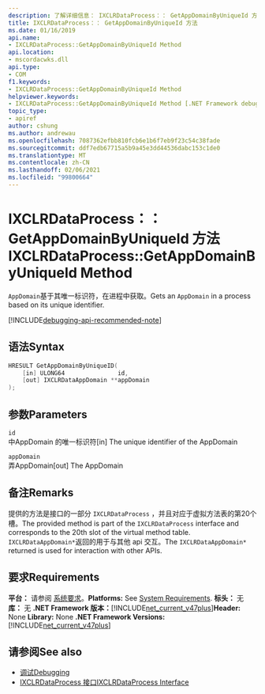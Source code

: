 ```yaml
---
description: 了解详细信息： IXCLRDataProcess：： GetAppDomainByUniqueId 方法
title: IXCLRDataProcess：： GetAppDomainByUniqueId 方法
ms.date: 01/16/2019
api.name:
- IXCLRDataProcess::GetAppDomainByUniqueId Method
api.location:
- mscordacwks.dll
api.type:
- COM
f1.keywords:
- IXCLRDataProcess::GetAppDomainByUniqueId Method
helpviewer.keywords:
- IXCLRDataProcess::GetAppDomainByUniqueId Method [.NET Framework debugging]
topic_type:
- apiref
author: cshung
ms.author: andrewau
ms.openlocfilehash: 7087362efbb810fcb6e1b6f7eb9f23c54c38fade
ms.sourcegitcommit: ddf7edb67715a5b9a45e3dd44536dabc153c1de0
ms.translationtype: MT
ms.contentlocale: zh-CN
ms.lasthandoff: 02/06/2021
ms.locfileid: "99800664"
---
```

# <a name="ixclrdataprocessgetappdomainbyuniqueid-method"></a><span data-ttu-id="8d774-103">IXCLRDataProcess：： GetAppDomainByUniqueId 方法</span><span class="sxs-lookup"><span data-stu-id="8d774-103">IXCLRDataProcess::GetAppDomainByUniqueId Method</span></span>

<span data-ttu-id="8d774-104">`AppDomain`基于其唯一标识符，在进程中获取。</span><span class="sxs-lookup"><span data-stu-id="8d774-104">Gets an `AppDomain` in a process based on its unique identifier.</span></span>

[!INCLUDE[debugging-api-recommended-note](../../../../includes/debugging-api-recommended-note.md)]

## <a name="syntax"></a><span data-ttu-id="8d774-105">语法</span><span class="sxs-lookup"><span data-stu-id="8d774-105">Syntax</span></span>

```cpp
HRESULT GetAppDomainByUniqueID(
    [in] ULONG64               id,
    [out] IXCLRDataAppDomain **appDomain
);
```

## <a name="parameters"></a><span data-ttu-id="8d774-106">参数</span><span class="sxs-lookup"><span data-stu-id="8d774-106">Parameters</span></span>

`id`\
<span data-ttu-id="8d774-107">中AppDomain 的唯一标识符</span><span class="sxs-lookup"><span data-stu-id="8d774-107">[in] The unique identifier of the AppDomain</span></span>

`appDomain`\
<span data-ttu-id="8d774-108">弄AppDomain</span><span class="sxs-lookup"><span data-stu-id="8d774-108">[out] The AppDomain</span></span>

## <a name="remarks"></a><span data-ttu-id="8d774-109">备注</span><span class="sxs-lookup"><span data-stu-id="8d774-109">Remarks</span></span>

<span data-ttu-id="8d774-110">提供的方法是接口的一部分 `IXCLRDataProcess` ，并且对应于虚拟方法表的第20个槽。</span><span class="sxs-lookup"><span data-stu-id="8d774-110">The provided method is part of the `IXCLRDataProcess` interface and corresponds to the 20th slot of the virtual method table.</span></span> <span data-ttu-id="8d774-111">`IXCLRDataAppDomain*`返回的用于与其他 api 交互。</span><span class="sxs-lookup"><span data-stu-id="8d774-111">The `IXCLRDataAppDomain*` returned is used for interaction with other APIs.</span></span>

## <a name="requirements"></a><span data-ttu-id="8d774-112">要求</span><span class="sxs-lookup"><span data-stu-id="8d774-112">Requirements</span></span>

<span data-ttu-id="8d774-113">**平台：** 请参阅 [系统要求](../../get-started/system-requirements.md)。</span><span class="sxs-lookup"><span data-stu-id="8d774-113">**Platforms:** See [System Requirements](../../get-started/system-requirements.md).</span></span>
<span data-ttu-id="8d774-114">**标头：** 无 **库：** 无 **.NET Framework 版本：**[!INCLUDE[net_current_v47plus](../../../../includes/net-current-v47plus.md)]</span><span class="sxs-lookup"><span data-stu-id="8d774-114">**Header:** None **Library:** None **.NET Framework Versions:** [!INCLUDE[net_current_v47plus](../../../../includes/net-current-v47plus.md)]</span></span>

## <a name="see-also"></a><span data-ttu-id="8d774-115">请参阅</span><span class="sxs-lookup"><span data-stu-id="8d774-115">See also</span></span>

- [<span data-ttu-id="8d774-116">调试</span><span class="sxs-lookup"><span data-stu-id="8d774-116">Debugging</span></span>](index.md)
- [<span data-ttu-id="8d774-117">IXCLRDataProcess 接口</span><span class="sxs-lookup"><span data-stu-id="8d774-117">IXCLRDataProcess Interface</span></span>](ixclrdataprocess-interface.md)
